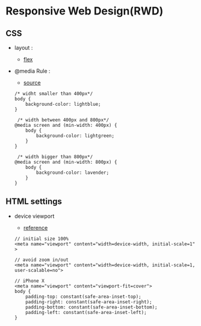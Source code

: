 # Responsive Web Design(RWD)

## CSS

- layout :

    - [flex](https://www.casper.tw/css/2017/07/21/css-flex/)

- @media Rule :

    - [source](https://www.w3schools.com/cssref/css3_pr_mediaquery.php)

    ```
    /* widht smaller than 400px*/
    body {
        background-color: lightblue;
    }

     /* width between 400px and 800px*/
    @media screen and (min-width: 400px) {
        body {
            background-color: lightgreen;
        }
    }

     /* width bigger than 800px*/
    @media screen and (min-width: 800px) {
        body {
            background-color: lavender;
        }
    }
    ```

## HTML settings

* device viewport

    * [reference](./meta-viewport.html)
    
    ```
    // initial size 100%
    <meta name="viewport" content="width=device-width, initial-scale=1" >

    // avoid zoom in/out
    <meta name="viewport" content="width=device-width, initial-scale=1, user-scalable=no">

    // iPhone X
    <meta name="viewport" content="viewport-fit=cover">
    body {
        padding-top: constant(safe-area-inset-top);
        padding-right: constant(safe-area-inset-right);
        padding-bottom: constant(safe-area-inset-bottom);
        padding-left: constant(safe-area-inset-left);
    }
    ```